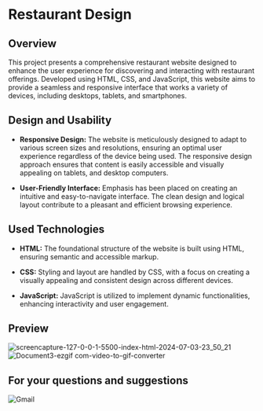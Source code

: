 
# Restaurant Design 
## Overview

This project presents a comprehensive restaurant website designed to enhance the user experience for discovering and interacting with restaurant offerings. Developed using HTML, CSS, and JavaScript, this website aims to provide a seamless and responsive interface that works a variety of devices, including desktops, tablets, and smartphones. 


## Design and Usability

- **Responsive Design:** The website is meticulously designed to adapt to various screen sizes and resolutions, ensuring an optimal user experience regardless of the device being used. The responsive design approach ensures that content is easily accessible and visually appealing on tablets, and desktop computers.

- **User-Friendly Interface:** Emphasis has been placed on creating an intuitive and easy-to-navigate interface. The clean design and logical layout contribute to a pleasant and efficient browsing experience.

## Used Technologies

- **HTML:** The foundational structure of the website is built using HTML, ensuring semantic and accessible markup.

- **CSS:** Styling and layout are handled by CSS, with a focus on creating a visually appealing and consistent design across different devices.

- **JavaScript:** JavaScript is utilized to implement dynamic functionalities, enhancing interactivity and user engagement.




## Preview 
![screencapture-127-0-0-1-5500-index-html-2024-07-03-23_50_21](https://github.com/MehmetPolat20/restaurant-design/assets/150278524/19a742d1-88db-4d65-8396-2f4a254446f5)
![Document3-ezgif com-video-to-gif-converter](https://github.com/MehmetPolat20/restaurant-design/assets/150278524/b6077ec0-f915-4f35-ab42-d74120aa5c91)

## For your questions and suggestions
<a href="mailto:mehmet.polat2035@gmail.com" target="_blank" style="text-decoration: none;">
    <img src="https://img.shields.io/badge/Gmail-D14836.svg?style=for-the-badge&logo=Gmail&logoColor=white" alt="Gmail">
</a>
